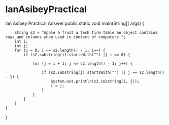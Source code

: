 # IanAsibeyPractical
Ian Asibey Practical Answer
	public static void main(String[] args) {

		String s2 = "Apple a fruit a tech firm Table an object contains rows and columns when used in context of computers ";
		int i;
		int j;
		for (i = 0; i <= s2.length() - 1; i++) {
			if (s2.substring(i).startsWith("") || i == 0) {

				for (j = i + 1; j <= s2.length() - 1; j++) {

					if (s2.substring(j).startsWith("") || j == s2.length() - 1) {
						System.out.println(s2.substring(i, j));
						i = j;
					}
				}
			}
		}
	}

}
